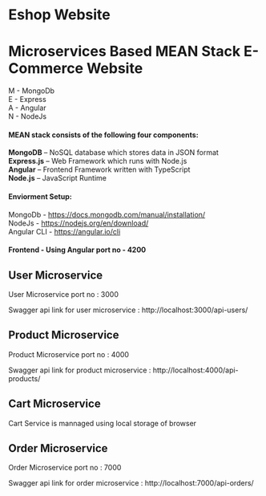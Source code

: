 # Eshop Website

<h1>Microservices Based MEAN Stack E-Commerce Website</h1>

M - MongoDb </br>
E - Express </br>
A - Angular </br>
N - NodeJs </br>

<h4>MEAN stack consists of the following four components:</h4>

<strong>MongoDB</strong> – NoSQL database which stores data in JSON format</br>
<strong>Express.js</strong> – Web Framework which runs with Node.js</br>
<strong>Angular</strong> – Frontend Framework written with TypeScript</br>
<strong>Node.js</strong> – JavaScript Runtime</br>

<h4>Enviorment Setup:</h4>

MongoDb - https://docs.mongodb.com/manual/installation/</br>
NodeJs - https://nodejs.org/en/download/</br>
Angular CLI - https://angular.io/cli</br>

<h4>Frontend - Using Angular port no - 4200</h4>

<h2>User Microservice </h2>
<p>User Microservice port no : 3000</p>
<p>Swagger api link for user microservice : http://localhost:3000/api-users/ </p>

<h2>Product Microservice </h2>
<p>Product Microservice port no : 4000</p>
<p>Swagger api link for product microservice : http://localhost:4000/api-products/ </p>

<h2>Cart Microservice </h2>
<p>Cart Service is mannaged using local storage of browser</p>

<h2>Order Microservice </h2>
<p>Order Microservice port no : 7000</p>
<p>Swagger api link for order microservice : http://localhost:7000/api-orders/ </p>



